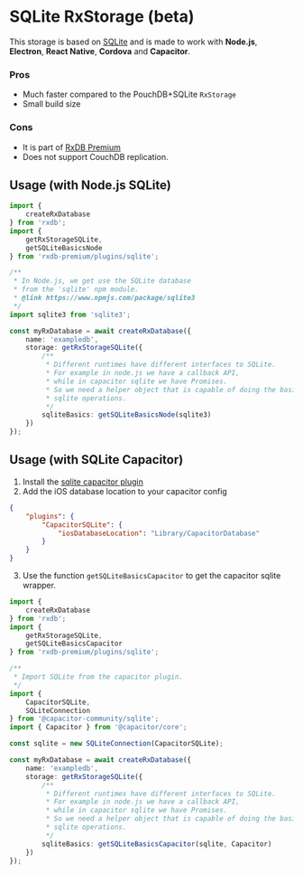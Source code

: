 # SQLite RxStorage (beta)

This storage is based on [SQLite](https://www.sqlite.org/index.html) and is made to work with **Node.js**, **Electron**, **React Native**, **Cordova** and **Capacitor**.


### Pros

- Much faster compared to the PouchDB+SQLite `RxStorage`
- Small build size

### Cons

- It is part of [RxDB Premium](./premium.md)
- Does not support CouchDB replication.


## Usage (with Node.js SQLite)

```ts
import {
    createRxDatabase
} from 'rxdb';
import {
    getRxStorageSQLite,
    getSQLiteBasicsNode
} from 'rxdb-premium/plugins/sqlite';

/**
 * In Node.js, we get use the SQLite database
 * from the 'sqlite' npm module.
 * @link https://www.npmjs.com/package/sqlite3
 */
import sqlite3 from 'sqlite3';

const myRxDatabase = await createRxDatabase({
    name: 'exampledb',
    storage: getRxStorageSQLite({
        /**
         * Different runtimes have different interfaces to SQLite.
         * For example in node.js we have a callback API,
         * while in capacitor sqlite we have Promises.
         * So we need a helper object that is capable of doing the basic
         * sqlite operations.
         */
        sqliteBasics: getSQLiteBasicsNode(sqlite3)
    })
});
```



## Usage (with SQLite Capacitor)

1. Install the [sqlite capacitor plugin](https://github.com/capacitor-community/sqlite)
2. Add the iOS database location to your capacitor config

```json
{
    "plugins": {
        "CapacitorSQLite": {
            "iosDatabaseLocation": "Library/CapacitorDatabase"
        }
    }
}
```

3. Use the function `getSQLiteBasicsCapacitor` to get the capacitor sqlite wrapper.


```ts
import {
    createRxDatabase
} from 'rxdb';
import {
    getRxStorageSQLite,
    getSQLiteBasicsCapacitor
} from 'rxdb-premium/plugins/sqlite';

/**
 * Import SQLite from the capacitor plugin.
 */
import {
    CapacitorSQLite,
    SQLiteConnection
} from '@capacitor-community/sqlite';
import { Capacitor } from '@capacitor/core';

const sqlite = new SQLiteConnection(CapacitorSQLite);

const myRxDatabase = await createRxDatabase({
    name: 'exampledb',
    storage: getRxStorageSQLite({
        /**
         * Different runtimes have different interfaces to SQLite.
         * For example in node.js we have a callback API,
         * while in capacitor sqlite we have Promises.
         * So we need a helper object that is capable of doing the basic
         * sqlite operations.
         */
        sqliteBasics: getSQLiteBasicsCapacitor(sqlite, Capacitor)
    })
});
```


